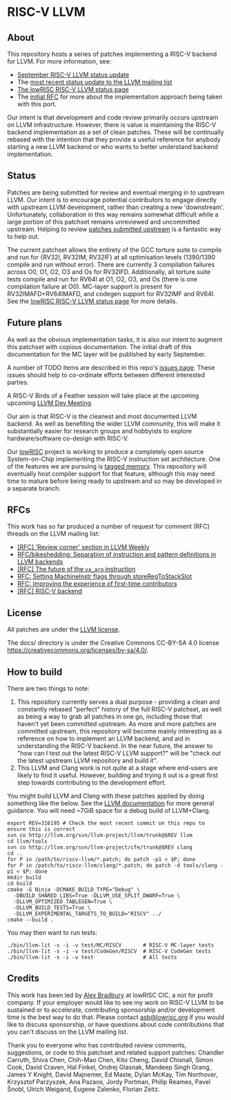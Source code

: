 # RISC-V LLVM
## About
This repository hosts a series of patches implementing a RISC-V backend for 
LLVM. For more information, see:
* [September RISC-V LLVM status
update](http://www.lowrisc.org/blog/2017/09/moving-risc-v-llvm-forwards/)
* The [most recent status update to the LLVM mailing 
list](http://lists.llvm.org/pipermail/llvm-dev/2017-August/116709.html)
* [The lowRISC RISC-V LLVM status page](http://www.lowrisc.org/llvm/status)
* The [initial 
RFC](http://lists.llvm.org/pipermail/llvm-dev/2016-August/103748.html) for 
more about the implementation approach being taken with this port.

Our intent is that development and code review primarily occurs upstream on 
LLVM infrastructure. However, there is value is maintaining the RISC-V backend 
implementation as a set of clean patches. These will be continually rebased 
with the intention that they provide a useful reference for anybody starting a 
new LLVM backend or who wants to better understand backend implementation.

## Status
Patches are being submitted for review and eventual merging in to upstream
LLVM. Our intent is to encourage potential contributors to engage directly 
with upstream LLVM development, rather than creating a new 'downstream'.
Unfortunately, collaboration in this way remains somewhat difficult while a 
large portion of this patchset remains unreviewed and uncommitted upstream.
Helping to review [patches submitted 
upstream](https://reviews.llvm.org/differential/?authors=asb&order=updated) is 
a fantastic way to help out.

The current patchset allows the entirety of the GCC torture suite to compile
and run for {RV32I, RV32IM, RV32IF} at all optimisation levels (1390/1390
compile and run without error). There are currently 3 compilation failures
across O0, O1, O2, O3 and Os for RV32IFD. Additionally, all torture suite
tests compile and run for RV64I at O1, O2, O3, and Os (there is one
compilation failure at O0). MC-layer support is present for
RV32IMAFD+RV64IMAFD, and codegen support for RV32IMF and RV64I. See the
[lowRISC RISC-V LLVM status page](http://www.lowrisc.org/llvm/status) for more
details.

## Future plans
As well as the obvious implementation tasks, it is also our intent to augment 
this patchset with copious documentation. The initial draft of this 
documentation for the MC layer will be published by early September.

A number of TODO items are described in this repo's [issues 
page](https://github.com/lowrisc/riscv-llvm/issues). These issues should help 
to co-ordinate efforts between different interested parties.

A RISC-V Birds of a Feather session will take place at the upcoming
upcoming [LLVM Dev Meeting](http://llvm.org/devmtg/2017-10/#bof4).

Our aim is that RISC-V is the cleanest and most documented LLVM backend. As 
well as benefiting the wider LLVM community, this will make it substantially 
easier for research groups and hobbyists to explore hardware/software 
co-design with RISC-V.

Our [lowRISC](http://www.lowrisc.org) project is working to produce a 
completely open source System-on-Chip implementing the RISC-V instruction set 
architecture. One of the features we are pursuing is [tagged 
memory](http://www.lowrisc.org/downloads/lowRISC-memo-2014-001.pdf). This 
repository will eventually host compiler support for that feature, although 
this may need time to mature before being ready to upstream and so may be 
developed in a separate branch.

## RFCs
This work has so far produced a number of request for comment (RFC) threads on 
the LLVM mailing list:
* [[RFC] 'Review corner' section in LLVM
Weekly](http://lists.llvm.org/pipermail/llvm-dev/2017-August/116898.html)
* [RFC/bikeshedding: Separation of instruction and pattern definitions in LLVM 
backends](http://lists.llvm.org/pipermail/llvm-dev/2017-August/116635.html)
* [[RFC] The future of the `va_arg`
instruction](http://lists.llvm.org/pipermail/llvm-dev/2017-August/116337.html)
* [RFC: Setting MachineInstr flags through 
storeRegToStackSlot](http://lists.llvm.org/pipermail/llvm-dev/2017-February/110281.html)
* [RFC: Improving the experience of first-time 
contributors](http://lists.llvm.org/pipermail/llvm-dev/2016-November/106696.html)
* [[RFC] RISC-V 
backend](http://lists.llvm.org/pipermail/llvm-dev/2016-August/103748.html)

## License
All patches are under the [LLVM 
license](http://llvm.org/docs/DeveloperPolicy.html#license).

The docs/ directory is under the Creative Commons CC-BY-SA 4.0 license
<https://creativecommons.org/licenses/by-sa/4.0/>.

## How to build
There are two things to note:

1. This repository currently serves a dual purpose - providing a clean and 
constantly rebased "perfect" history of the full RISC-V patchset, as well as 
being a way to grab all patches in one go, including those that haven't yet 
been committed upstream. As more and more patches are committed upstream, this 
repository will become mainly interesting as a reference on how to implement 
an LLVM backend, and aid in understanding the RISC-V backend. In the near 
future, the answer to "how can I test out the latest RISC-V LLVM support?" 
will be "check out the latest upstream LLVM repository and build it".
2. This LLVM and Clang work is not quite at a stage where end-users are likely 
to find it useful. However, building and trying it out is a great first step 
towards contributing to the development effort.

You might build LLVM and Clang with these patches applied by doing something 
like the below. See the [LLVM 
documentation](http://llvm.org/docs/GettingStarted.html) for more general 
guidance. You will need ~7GiB space for a debug build of LLVM+Clang.

    export REV=316195 # Check the most recent commit on this repo to ensure this is correct
    svn co http://llvm.org/svn/llvm-project/llvm/trunk@$REV llvm
    cd llvm/tools
    svn co http://llvm.org/svn/llvm-project/cfe/trunk@$REV clang
    cd ..
    for P in /path/to/riscv-llvm/*.patch; do patch -p1 < $P; done
    for P in /patch/to/riscv-llvm/clang/*.patch; do patch -d tools/clang -p1 < $P; done
    mkdir build
    cd build
    cmake -G Ninja -DCMAKE_BUILD_TYPE="Debug" \
      -DBUILD_SHARED_LIBS=True -DLLVM_USE_SPLIT_DWARF=True \
      -DLLVM_OPTIMIZED_TABLEGEN=True \
      -DLLVM_BUILD_TESTS=True \
      -DLLVM_EXPERIMENTAL_TARGETS_TO_BUILD="RISCV" ../
    cmake --build .

You may then want to run tests:

    ./bin/llvm-lit -s -i -v test/MC/RISCV       # RISC-V MC-layer tests
    ./bin/llvm-lit -s -i -v test/CodeGen/RISCV  # RISC-V CodeGen tests
    ./bin/llvm-lit -s -i -v test                # All tests

## Credits
This work has been led by [Alex Bradbury](https://twitter.com/asbradbury) at 
lowRISC CIC, a not for profit company. If your employer would like to see my 
work on RISC-V LLVM to be sustained or to accelerate, contributing sponsorship 
and/or development time is the best way to do that.
Please contact asb@lowrisc.org if you would like to discuss sponsorship, or 
have questions about code contributions that you can't discuss on the LLVM 
mailing list.

Thank you to everyone who has contributed review comments, suggestions, or
code to this patchset and related support patches: Chandler Carruth, Shiva
Chen, Chih-Mao Chen, Kito Cheng, David Chisnall, Simon Cook, David Craven, Hal
Finkel, Ondrej Glasnak, Mandeep Singh Grang, James Y Knight, David Majnemer,
Ed Maste, Dylan McKay, Tim Northover, Krzysztof Parzyszek, Ana Pazaos, Jordy
Portman, Philip Reames, Pavel Šnobl, Ulrich Weigand, Eugene Zalenko, Florian
Zeitz.
